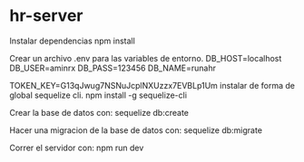 # hr-server
Instalar dependencias
npm install

Crear un archivo .env para las variables de entorno.
DB_HOST=localhost
DB_USER=aminrx
DB_PASS=123456
DB_NAME=runahr

TOKEN_KEY=G13qJwug7NSNuJcplNXUzzx7EVBLp1Um
instalar de forma de global sequelize cli.
npm install -g sequelize-cli

Crear la base de datos con:
sequelize db:create

Hacer una migracion de la base de datos con:
sequelize db:migrate

Correr el servidor con:
npm run dev

